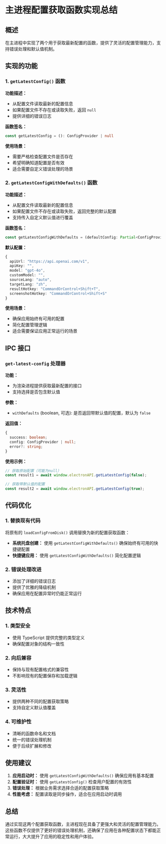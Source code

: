 # 主进程配置获取函数实现总结

## 概述

在主进程中实现了两个用于获取最新配置的函数，提供了灵活的配置管理能力，支持错误处理和默认值机制。

## 实现的功能

### 1. `getLatestConfig()` 函数

**功能描述：**
- 从配置文件读取最新的配置信息
- 如果配置文件不存在或读取失败，返回 `null`
- 提供详细的错误日志

**函数签名：**
```typescript
const getLatestConfig = (): ConfigProvider | null
```

**使用场景：**
- 需要严格检查配置文件是否存在
- 希望明确知道配置是否有效
- 适合需要自定义错误处理的场景

### 2. `getLatestConfigWithDefaults()` 函数

**功能描述：**
- 从配置文件读取最新的配置信息
- 如果配置文件不存在或读取失败，返回完整的默认配置
- 支持传入自定义默认值进行覆盖

**函数签名：**
```typescript
const getLatestConfigWithDefaults = (defaultConfig: Partial<ConfigProvider> = {}): ConfigProvider
```

**默认配置：**
```typescript
{
  apiUrl: "https://api.openai.com/v1",
  apiKey: "",
  model: "gpt-4o",
  customModel: "",
  sourceLang: "auto",
  targetLang: "zh",
  resultHotkey: "CommandOrControl+Shift+T",
  screenshotHotkey: "CommandOrControl+Shift+S"
}
```

**使用场景：**
- 确保应用始终有可用的配置
- 简化配置管理逻辑
- 适合需要保证应用正常运行的场景

## IPC 接口

### `get-latest-config` 处理器

**功能：**
- 为渲染进程提供获取最新配置的接口
- 支持选择是否包含默认值

**参数：**
- `withDefaults` (boolean, 可选): 是否返回带默认值的配置，默认为 `false`

**返回值：**
```typescript
{
  success: boolean;
  config: ConfigProvider | null;
  error?: string;
}
```

**使用示例：**
```typescript
// 获取原始配置（可能为null）
const result1 = await window.electronAPI.getLatestConfig(false);

// 获取带默认值的配置
const result2 = await window.electronAPI.getLatestConfig(true);
```

## 代码优化

### 1. 替换现有代码

将原有的 `loadConfigFromDisk()` 调用替换为新的配置获取函数：

- **系统托盘创建：** 使用 `getLatestConfigWithDefaults()` 确保始终有可用的快捷键配置
- **快捷键应用：** 使用 `getLatestConfigWithDefaults()` 简化配置逻辑

### 2. 错误处理改进

- 添加了详细的错误日志
- 提供了优雅的降级机制
- 确保应用在配置异常时仍能正常运行

## 技术特点

### 1. 类型安全
- 使用 TypeScript 提供完整的类型定义
- 确保配置对象的结构一致性

### 2. 向后兼容
- 保持与现有配置格式的兼容性
- 不影响现有的配置保存和加载逻辑

### 3. 灵活性
- 提供两种不同的配置获取策略
- 支持自定义默认值覆盖

### 4. 可维护性
- 清晰的函数命名和文档
- 统一的错误处理机制
- 便于后续扩展和修改

## 使用建议

1. **应用启动时：** 使用 `getLatestConfigWithDefaults()` 确保应用有基本配置
2. **配置验证时：** 使用 `getLatestConfig()` 检查用户配置的有效性
3. **错误处理：** 根据业务需求选择合适的配置获取策略
4. **性能考虑：** 配置读取是同步操作，适合在应用启动时调用

## 总结

通过实现这两个配置获取函数，主进程现在具备了更强大和灵活的配置管理能力。这些函数不仅提供了更好的错误处理机制，还确保了应用在各种配置状态下都能正常运行，大大提升了应用的稳定性和用户体验。
